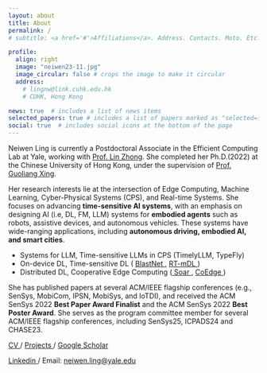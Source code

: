 ```yaml
---
layout: about
title: About
permalink: /
# subtitle: <a href='#'>Affiliations</a>. Address. Contacts. Moto. Etc.

profile:
  align: right
  image: "neiwen23-11.jpg"
  image_circular: false # crops the image to make it circular
  address: 
    # lingnw@link.cuhk.edu.hk
    # CUHK, Hong Kong

news: true  # includes a list of news items
selected_papers: true # includes a list of papers marked as "selected={true}"
social: true  # includes social icons at the bottom of the page
---
```




Neiwen Ling is currently a Postdoctoral Associate in the Efficient Computing Lab at Yale, working with <a href="https://www.linzhong.org/" target="_blank" rel="noopener noreferrer">Prof. Lin Zhong</a>. She completed her Ph.D.(2022) at the Chinese University of Hong Kong, under the supervision of <a href="https://staff.ie.cuhk.edu.hk/~glxing/" target="_blank" rel="noopener noreferrer">Prof. Guoliang Xing</a>. 

Her research interests lie at the intersection of Edge Computing, Machine Learning, Cyber-Physical Systems (CPS), and Real-time Systems. She focuses on advancing **time-sensitive AI systems**, with an emphasis on designing AI (i.e, DL, FM, LLM) systems for **embodied agents** such as robots, assistive devices, and autonomous vehicles. These systems have wide-ranging applications, including **autonomous driving, embodied AI, and smart cities**.

- Systems for LLM, Time-sensitive LLMs in CPS (TimelyLLM, TypeFly)
- On-device DL, Time-sensitive DL ( <a href="https://dl.acm.org/doi/abs/10.1145/3560905.3568520" target="_blank" rel="noopener noreferrer"> BlastNet </a>,  <a href="https://dl.acm.org/doi/10.1145/3485730.3485938" target="_blank" rel="noopener noreferrer"> RT-mDL </a>)
- Distributed DL, Cooperative Edge Computing (<a href="https://dl.acm.org/doi/10.1145/3636534.3649352" target="_blank" rel="noopener noreferrer"> Soar </a>, <a href="https://dl.acm.org/doi/10.1145/3583120.3586955" target="_blank" rel="noopener noreferrer"> CoEdge </a>)

She has published papers at several ACM/IEEE flagship conferences (e.g., SenSys, MobiCom, IPSN, MobiSys, and IoTDI), and received the ACM SenSys 2022 **Best Paper Award Finalist** and the ACM SenSys 2022 **Best Poster Award**. She serves as the program committee member for several ACM/IEEE flagship conferences, including SenSys25, ICPADS24 and CHASE23.

<a href="https://neawhen.github.io/neiwen.github.io/assets/pdf/CV_Neiwen.pdf" target="_blank" rel="noopener noreferrer"> CV </a> / <a href="https://neawhen.github.io/neiwen.github.io/projects/" target="_blank" rel="noopener noreferrer"> Projects </a> / <a href="https://scholar.google.com/citations?user=ZtX9kXYAAAAJ&hl=zh-CN" target="_blank" rel="noopener noreferrer"> Google Scholar </a> 

<a href="https://www.linkedin.com/in/neiwen-ling-1b115a170/?originalSubdomain=hk" target="_blank" rel="noopener noreferrer"> Linkedin </a> / Email: neiwen.ling@yale.edu

<!-- Her research falls in the intersection of Edge Computing, Machine Learning and Real-time System. She focuses on the intelligence and real-time capabilities of edge devices, with a goal of developing <b>real-time systems for AI (i.e., DL, FM, LLM) applications</b> such as smart city and autonomous driving. 
She has published papers at several ACM/IEEE flagship conferences (e.g., SenSys, IPSN, MobiSys, and IoTDI), and received the ACM SenSys 2022 <b>Best Paper Award Finalist</b> and the ACM SenSys 2022 <b>Best Poster Award</b>. She has served as the reviewer or program committee member for several ACM/IEEE flagship journals/conferences, including TMC, IMWUT/UbiComp, INFOCOM, CHASE and TOSN. -->


<!-- Write your biography here. Tell the world about yourself. Link to your favorite [subreddit](http://reddit.com). You can put a picture in, too. The code is already in, just name your picture `prof_pic.jpg` and put it in the `img/` folder.

She also works closely with <a href="https://www.cs.cityu.edu.hk/~nanguan/" target="_blank" rel="noopener noreferrer">Prof. Nan Guan</a> and <a href="https://yanzhenyu.com/" target="_blank" rel="noopener noreferrer">Prof. Zhenyu Yan</a>.

*I am on the job market. Feel free to contact me at neiwen.ling@yale.edu.*

Put your address / P.O. box / other info right below your picture. You can also disable any these elements by editing `profile` property of the YAML header of your `_pages/about.md`. Edit `_bibliography/papers.bib` and Jekyll will render your [publications page](/al-folio/publications/) automatically.

Link to your social media connections, too. This theme is set up to use [Font Awesome icons](http://fortawesome.github.io/Font-Awesome/) and [Academicons](https://jpswalsh.github.io/academicons/), like the ones below. Add your Facebook, Twitter, LinkedIn, Google Scholar, or just disable all of them. -->
